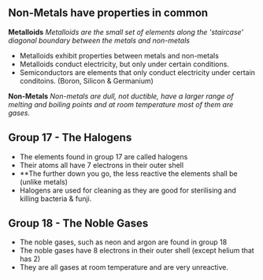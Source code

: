 ## Non-Metals have properties in common

**Metalloids**
*Metalloids are the small set of elements along the 'staircase' diagonal boundary between the metals and non-metals*

- Metalloids exhibit properties between metals and non-metals
- Metalloids conduct electricity, but only under certain conditions.
- Semiconductors are elements that only conduct electricity under certain conditoins. (Boron, Silicon & Germanium)

**Non-Metals**
*Non-metals are dull, not ductible, have a larger range of melting and boiling points and at room temperature most of them are gases.*

## Group 17 - The Halogens
- The elements found in group 17 are called halogens
- Their atoms all have 7 electrons in their outer shell
- **The further down you go, the less reactive the elements shall be (unlike metals)
- Halogens are used for cleaning as they are good for sterilising and killing bacteria & funji.

## Group 18 - The Noble Gases
- The noble gases, such as neon and argon are found in group 18
- The noble gases have 8 electrons in their outer shell (except helium that has 2)
- They are all gases at room temperature and are very unreactive.